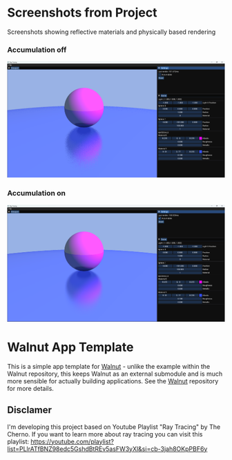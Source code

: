 # Screenshots from Project
Screenshots showing reflective materials and physically based rendering
### Accumulation off
![Accumulation off](screenshots/accumulation-off.png)

### Accumulation on
![Accumulation on](screenshots/accumulation-on.png)


# Walnut App Template

This is a simple app template for [Walnut](https://github.com/TheCherno/Walnut) - unlike the example within the Walnut repository, this keeps Walnut as an external submodule and is much more sensible for actually building applications. See the [Walnut](https://github.com/TheCherno/Walnut) repository for more details.

## Disclamer
I'm developing this project based on Youtube Playlist "Ray Tracing" by The Cherno. 
If you want to learn more about ray tracing you can visit this playlist: https://youtube.com/playlist?list=PLlrATfBNZ98edc5GshdBtREv5asFW3yXl&si=cb-3jah8OKpPBF6y
